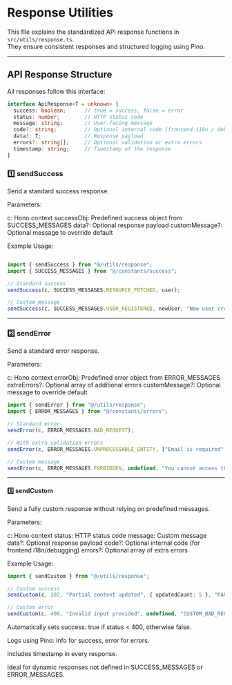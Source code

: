# Response Utilities

This file explains the standardized API response functions in `src/utils/response.ts`.  
They ensure consistent responses and structured logging using Pino.

---

## API Response Structure

All responses follow this interface:

```ts
interface ApiResponse<T = unknown> {
  success: boolean;      // true = success, false = error
  status: number;        // HTTP status code
  message: string;       // User-facing message
  code?: string;         // Optional internal code (frontend i18n / debugging)
  data?: T;              // Response payload
  errors?: string[];     // Optional validation or extra errors
  timestamp: string;     // Timestamp of the response
}

```

### 1️⃣ sendSuccess

Send a standard success response.

Parameters:

c: Hono context
successObj: Predefined success object from SUCCESS_MESSAGES
data?: Optional response payload
customMessage?: Optional message to override default

Example Usage:

```ts

import { sendSuccess } from "@/utils/response";
import { SUCCESS_MESSAGES } from "@/constants/success";

// Standard success
sendSuccess(c, SUCCESS_MESSAGES.RESOURCE_FETCHED, user);

// Custom message
sendSuccess(c, SUCCESS_MESSAGES.USER_REGISTERED, newUser, "New user created successfully!");
```
---

### 2️⃣ sendError

Send a standard error response.

Parameters:

c: Hono context
errorObj: Predefined error object from ERROR_MESSAGES
extraErrors?: Optional array of additional errors
customMessage?: Optional message to override default

````ts
import { sendError } from "@/utils/response";
import { ERROR_MESSAGES } from "@/constants/errors";

// Standard error
sendError(c, ERROR_MESSAGES.BAD_REQUEST);

// With extra validation errors
sendError(c, ERROR_MESSAGES.UNPROCESSABLE_ENTITY, ["Email is required", "Password too short"]);

// Custom message
sendError(c, ERROR_MESSAGES.FORBIDDEN, undefined, "You cannot access this resource.");

````
---

#### 3️⃣ sendCustom

Send a fully custom response without relying on predefined messages.

Parameters:

c: Hono context
status: HTTP status code
message: Custom message
data?: Optional response payload
code?: Optional internal code (for frontend i18n/debugging)
errors?: Optional array of extra errors

Example Usage:

````ts
import { sendCustom } from "@/utils/response";

// Custom success
sendCustom(c, 202, "Partial content updated", { updatedCount: 5 }, "PARTIAL_UPDATE");

// Custom error
sendCustom(c, 400, "Invalid input provided", undefined, "CUSTOM_BAD_REQUEST", ["Field 'email' is missing"]);

````

Automatically sets success: true if status < 400, otherwise false.

Logs using Pino: info for success, error for errors.

Includes timestamp in every response.

Ideal for dynamic responses not defined in SUCCESS_MESSAGES or ERROR_MESSAGES.
